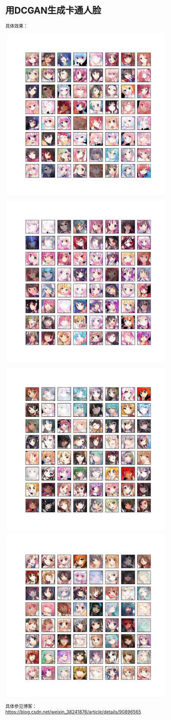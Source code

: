 # 用DCGAN生成卡通人脸
具体效果：

![images](https://github.com/lihuaqiang0101/DCGAN-Generates-Cartoon-Portraits/blob/master/15.jpg)


![images](https://github.com/lihuaqiang0101/DCGAN-Generates-Cartoon-Portraits/blob/master/17.jpg)


![images](https://github.com/lihuaqiang0101/DCGAN-Generates-Cartoon-Portraits/blob/master/21.jpg)


![images](https://github.com/lihuaqiang0101/DCGAN-Generates-Cartoon-Portraits/blob/master/67.jpg)



具体参见博客：https://blog.csdn.net/weixin_38241876/article/details/90896565
